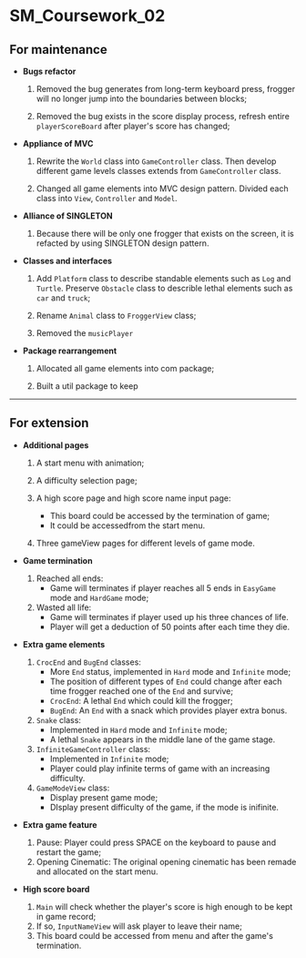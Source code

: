 # SM_Coursework_02
## For maintenance

* **Bugs refactor**
    1. Removed the bug generates from long-term keyboard press, frogger will no longer jump into the boundaries between blocks;

    2. Removed the bug exists in the score display process, refresh entire ```playerScoreBoard``` after player's score has changed;

* **Appliance of MVC**
    1. Rewrite the ```World``` class into ```GameController``` class. Then develop different game levels classes extends from ```GameController``` class.

    2. Changed all game elements into MVC design pattern. Divided each class into ```View```, ```Controller``` and ```Model```.

* **Alliance of SINGLETON**
    1. Because there will be only one frogger that exists on the screen, it is refacted by using SINGLETON design pattern.

* **Classes and interfaces**
    1. Add ```Platform``` class to describe standable elements such as ```Log``` and ```Turtle```. Preserve ```Obstacle``` class to describle lethal elements such as ```car``` and ```truck```;

    2. Rename ```Animal``` class to ```FroggerView``` class;

    3. Removed the ```musicPlayer``` 

* **Package rearrangement**
    1. Allocated all game elements into com package;

    2. Built a util package to keep 
----
## For extension

* **Additional pages**
    1. A start menu with animation;
    
    2. A difficulty selection page;

    3. A high score page and high score name input page:
        * This board could be accessed by the termination of game;
        * It could be accessedfrom the start menu.

    4. Three gameView pages for different levels of game mode.

    
* **Game termination**
    1. Reached all ends:
        * Game will terminates if player reaches all 5 ends in ```EasyGame``` mode and ```HardGame``` mode;
    2. Wasted all life:
        * Game will terminates if player used up his three chances of life.
        * Player will get a deduction of 50 points after each time they die.

* **Extra game elements**
    1. ```CrocEnd``` and ```BugEnd``` classes:
        * More ```End``` status, implemented in ```Hard``` mode and ```Infinite``` mode;
        * The position of different types of ```End``` could change after each time frogger reached one of the ```End``` and survive;
        * ```CrocEnd```: A lethal ```End``` which could kill the frogger;
        * ```BugEnd```: An ```End``` with a snack which provides player extra bonus.
    2. ```Snake``` class:
        * Implemented in ```Hard``` mode and ```Infinite``` mode;
        * A lethal ```Snake``` appears in the middle lane of the game stage.
    3. ```InfiniteGameController``` class:
        * Implemented in ```Infinite``` mode;
        * Player could play infinite terms of game with an increasing difficulty.
    4. ```GameModeView``` class:
        * Display present game mode;
        * DIsplay present difficulty of the game, if the mode is inifinite.

* **Extra game feature**
    1. Pause: Player could press SPACE on the keyboard to pause and restart the game;
    2. Opening Cinematic: The original opening cinematic has been remade and allocated on the start menu.

* **High score board**
    1. ```Main``` will check whether the player's score is high enough to be kept in game record;
    2. If so, ```InputNameView``` will ask player to leave their name;
    3. This board could be accessed from menu and after the game's termination.